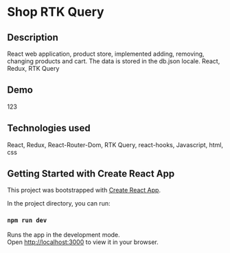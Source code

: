 # Shop RTK Query

## Description
React web application, product store, implemented adding, removing, changing products and cart. The data is stored in the db.json locale.
React, Redux, RTK Query

## Demo
123

## Technologies used
React, Redux, React-Router-Dom, RTK Query, react-hooks, Javascript, html, css


## Getting Started with Create React App
This project was bootstrapped with [Create React App](https://github.com/facebook/create-react-app).

In the project directory, you can run:
### `npm run dev`
Runs the app in the development mode.\
Open [http://localhost:3000](http://localhost:3000) to view it in your browser.